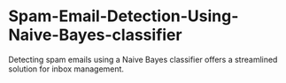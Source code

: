 # Spam-Email-Detection-Using-Naive-Bayes-classifier
Detecting spam emails using a Naive Bayes classifier offers a streamlined solution for inbox management. 
